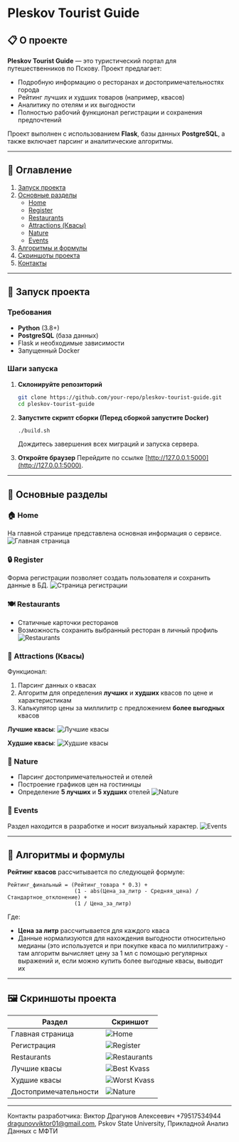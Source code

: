 # Pleskov Tourist Guide

## 📋 О проекте
**Pleskov Tourist Guide** — это туристический портал для путешественников по Пскову. Проект предлагает:
- Подробную информацию о ресторанах и достопримечательностях города
- Рейтинг лучших и худших товаров (например, квасов)
- Аналитику по отелям и их выгодности
- Полностью рабочий функционал регистрации и сохранения предпочтений

Проект выполнен с использованием **Flask**, базы данных **PostgreSQL**, а также включает парсинг и аналитические алгоритмы.

---

## 📌 Оглавление
1. [Запуск проекта](#%D0%B7%D0%B0%D0%BF%D1%83%D1%81%D0%BA-%D0%BF%D1%80%D0%BE%D0%B5%D0%BA%D1%82%D0%B0)
2. [Основные разделы](#%D0%BE%D1%81%D0%BD%D0%BE%D0%B2%D0%BD%D1%8B%D0%B5-%D1%80%D0%B0%D0%B7%D0%B4%D0%B5%D0%BB%D1%8B)
   - [Home](#home)
   - [Register](#register)
   - [Restaurants](#restaurants)
   - [Attractions (Квасы)](#attractions-%D0%BA%D0%B2%D0%B0%D1%81%D1%8B)
   - [Nature](#nature)
   - [Events](#events)
3. [Алгоритмы и формулы](#%D0%B0%D0%BB%D0%B3%D0%BE%D1%80%D0%B8%D1%82%D0%BC%D1%8B-%D0%B8-%D1%84%D0%BE%D1%80%D0%BC%D1%83%D0%BB%D1%8B)
4. [Скриншоты проекта](#%D1%81%D0%BA%D1%80%D0%B8%D0%BD%D1%88%D0%BE%D1%82%D1%8B-%D0%BF%D1%80%D0%BE%D0%B5%D0%BA%D1%82%D0%B0)
5. [Контакты](#%D0%BA%D0%BE%D0%BD%D1%82%D0%B0%D0%BA%D1%82%D1%8B)

---

## 🚀 Запуск проекта

### Требования
- **Python** (3.8+)
- **PostgreSQL** (база данных)
- Flask и необходимые зависимости
- Запущенный Docker

### Шаги запуска
1. **Склонируйте репозиторий**
   ```bash
   git clone https://github.com/your-repo/pleskov-tourist-guide.git
   cd pleskov-tourist-guide
   ```

2. **Запустите скрипт сборки (Перед сборкой запустите Docker)** 
   ```bash
   ./build.sh
   ```
   Дождитесь завершения всех миграций и запуска сервера.

3. **Откройте браузер**
   Перейдите по ссылке [http://127.0.0.1:5000](http://127.0.0.1:5000).

---

## 🌟 Основные разделы

### 🏠 Home
На главной странице представлена основная информация о сервисе.
![Главная страница](https://github.com/user-attachments/assets/070993ee-8313-4cf8-988d-aca1a29646c0)

### 🔒 Register
Форма регистрации позволяет создать пользователя и сохранить данные в БД.
![Страница регистрации](https://github.com/user-attachments/assets/b3a3730c-49f8-4d2b-a05d-c3b898ec2cc8)

### 🍽 Restaurants
- Статичные карточки ресторанов
- Возможность сохранить выбранный ресторан в личный профиль
![Restaurants](https://github.com/user-attachments/assets/88755809-4789-4c95-a8e6-0ec0be4a7668)

### 🧬 Attractions (Квасы)
Функционал:
1. Парсинг данных о квасах
2. Алгоритм для определения **лучших** и **худших** квасов по цене и характеристикам
3. Калькулятор цены за миллилитр с предложением **более выгодных** квасов

**Лучшие квасы**:
![Лучшие квасы](https://github.com/user-attachments/assets/29a39e3e-3fa1-40de-80c9-c66eba24e50f)

**Худшие квасы**:
![Худшие квасы](https://github.com/user-attachments/assets/005342e3-d2ef-4464-963f-78a86238e730)

### 🌳 Nature
- Парсинг достопримечательностей и отелей
- Построение графиков цен на гостиницы
- Определение **5 лучших** и **5 худших** отелей
![Nature](https://github.com/user-attachments/assets/b65f6c8d-8494-48da-ba4f-ad6170755f6c)

### 🎉 Events
Раздел находится в разработке и носит визуальный характер.
![Events](https://github.com/user-attachments/assets/84efde46-5bd2-4fef-aaf5-04af4e428934)

---

## 🔢 Алгоритмы и формулы
**Рейтинг квасов** рассчитывается по следующей формуле:

```
Рейтинг_финальный = (Рейтинг_товара * 0.3) + 
                     (1 - abs(Цена_за_литр - Средняя_цена) / Стандартное_отклонение) + 
                     (1 / Цена_за_литр)
```

Где:
- **Цена за литр** рассчитывается для каждого кваса
- Данные нормализуются для нахождения выгодности относительно медианы (это используется и при покупке кваса по миллилитражу - там алгоритм вычисляет цену за 1 мл с помощью регулярных выражений и, если можно купить более выгодные квасы, выводит их

---

## 🖼 Скриншоты проекта
| Раздел             | Скриншот                                                                 |
|--------------------|-------------------------------------------------------------------------|
| Главная страница   | ![Home](https://github.com/user-attachments/assets/070993ee-8313-4cf8-988d-aca1a29646c0) |
| Регистрация        | ![Register](https://github.com/user-attachments/assets/b3a3730c-49f8-4d2b-a05d-c3b898ec2cc8) |
| Restaurants        | ![Restaurants](https://github.com/user-attachments/assets/88755809-4789-4c95-a8e6-0ec0be4a7668) |
| Лучшие квасы       | ![Best Kvass](https://github.com/user-attachments/assets/29a39e3e-3fa1-40de-80c9-c66eba24e50f) |
| Худшие квасы       | ![Worst Kvass](https://github.com/user-attachments/assets/005342e3-d2ef-4464-963f-78a86238e730) |
| Достопримечательности | ![Nature](https://github.com/user-attachments/assets/b65f6c8d-8494-48da-ba4f-ad6170755f6c) |

---

Контакты разработчика:
Виктор Драгунов Алексеевич
+79517534944
dragunovviktor01@gmail.com, Pskov State University, Прикладной Анализ Данных с МФТИ

